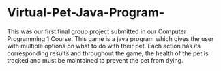 # Virtual-Pet-Java-Program-
This was our first final group project submitted in our Computer Programming 1 Course. This game is a java program which gives the user with multiple options on what to do with their pet. Each action has its corresponding results and throughout the game, the health of the pet is tracked and must be maintained to prevent the pet from dying.
